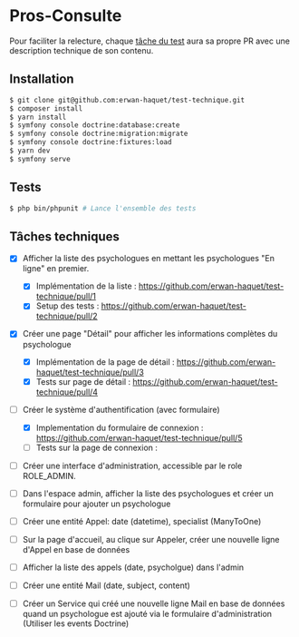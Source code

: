 # Pros-Consulte #

Pour faciliter la relecture, chaque [tâche du test](https://github.com/erwan-haquet/test-technique#tâches-techniques) aura sa propre PR avec une description technique de son contenu.

## Installation ##
 
```bash
$ git clone git@github.com:erwan-haquet/test-technique.git
$ composer install
$ yarn install
$ symfony console doctrine:database:create
$ symfony console doctrine:migration:migrate
$ symfony console doctrine:fixtures:load
$ yarn dev
$ symfony serve
```

## Tests ##

```bash
$ php bin/phpunit # Lance l'ensemble des tests
```


## Tâches techniques ##

- [x] Afficher la liste des psychologues en mettant les psychologues "En ligne" en premier.
  - [x] Implémentation de la liste : https://github.com/erwan-haquet/test-technique/pull/1
  - [x] Setup des tests : https://github.com/erwan-haquet/test-technique/pull/2
- [x] Créer une page "Détail" pour afficher les informations complètes du psychologue
  - [x] Implémentation de la page de détail : https://github.com/erwan-haquet/test-technique/pull/3
  - [x] Tests sur page de détail : https://github.com/erwan-haquet/test-technique/pull/4
- [ ] Créer le système d'authentification (avec formulaire)
  - [x] Implementation du formulaire de connexion : https://github.com/erwan-haquet/test-technique/pull/5
  - [ ] Tests sur la page de connexion : 
- [ ] Créer une interface d'administration, accessible par le role ROLE_ADMIN.
- [ ] Dans l'espace admin, afficher la liste des psychologues et créer un formulaire pour ajouter un psychologue
- [ ] Créer une entité Appel: date (datetime), specialist (ManyToOne)
- [ ] Sur la page d'accueil, au clique sur Appeler, créer une nouvelle ligne d'Appel en base de données
- [ ] Afficher la liste des appels (date, psycholgue) dans l'admin
- [ ] Créer une entité Mail (date, subject, content)
- [ ] Créer un Service qui créé une nouvelle ligne Mail en base de données quand un psychologue est ajouté via le formulaire d'administration (Utiliser les events Doctrine)

